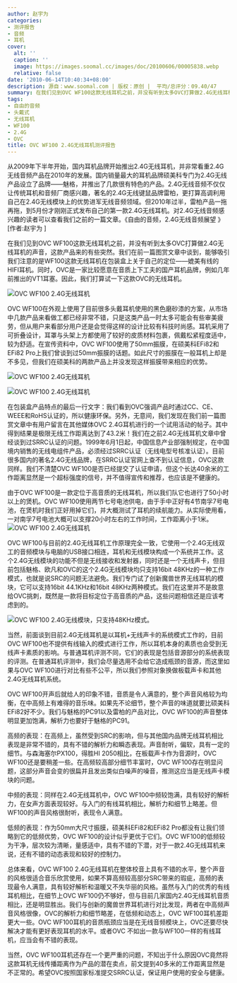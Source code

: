```yaml
---
author: 赵宇为
categories:
- 测评报告
- 音频
- 耳机
cover:
  alt: ''
  caption: ''
  image: https://images.soomal.cc/images/doc/20100606/00005838.webp
  relative: false
date: '2010-06-14T10:40:34+08:00'
description: 源自：www.soomal.com | 版权：原创 |  平均/总评分：09.40/47
summary: 在我们见到OVC WF100这款无线耳机之前，并没有听到太多OVC打算做2.4G无线耳机的声音，这款产品来的有些突然。我们在前一篇图赏文章中谈到，能够吸引我们注意的是WF100这款无线耳机在包装盒上关于自己的定位――媲美有线的HIFI耳机。同时，OVC是一家比较愿意在音质上下工夫的国产耳机品牌，例如几年前推出的VT1耳塞。因此，我们打算试一下这款OVC的无线耳机。
tags:
- 自由的音频
- 头戴式
- 无线耳机
- WF100
- 2.4G
- OVC
title: OVC WF100 2.4G无线耳机测评报告
---
```


从2009年下半年开始，国内耳机品牌开始推出2.4G无线耳机，并非常看重2.4G无线音频产品在2010年的发展。国内销量最大的耳机品牌硕美科专门为2.4G无线产品设立了品牌――魅格，并推出了几款很有特色的产品。2.4G无线音频不仅仅让传统耳机和音频厂商感兴趣，著名的2.4G无线键鼠品牌雷柏，更打算高调利用自己在2.4G无线模块上的优势进军无线音频领域。但2010年过半，雷柏产品一拖再拖，到5月份才刚刚正式发布自己的第一款2.4G无线耳机。对2.4G无线音频感兴趣的读者可以查看我们之前的一篇文章。《自由的音频，2.4G无线音频展望 》[作者:赵宇为 ]


在我们见到OVC WF100这款无线耳机之前，并没有听到太多OVC打算做2.4G无线耳机的声音，这款产品来的有些突然。我们在前一篇图赏文章中谈到，能够吸引我们注意的是WF100这款无线耳机在包装盒上关于自己的定位――媲美有线的HIFI耳机。同时，OVC是一家比较愿意在音质上下工夫的国产耳机品牌，例如几年前推出的VT1耳塞。因此，我们打算试一下这款OVC的无线耳机。

![OVC WF100 2.4G无线耳机](https://images.soomal.cc/images/doc/20100606/00005835.webp)




OVC WF100在外观上使用了目前很多头戴耳机使用的黑色磨砂漆的方案，从市场中几款产品来看做工都已经非常不错，只是这类产品一时太多可能会有些审美疲劳，但从用户来看部分用户还是会觉得这样的设计比较有科技时尚感。耳机采用了可折叠设计，耳罩与头架上方都使用了较好的皮质材料包裹，佩戴松紧程度适中，较为舒适。在宣传资料中，OVC WF100使用了50mm振膜，在硕美科EFi82和EFi82 Pro上我们曾谈到过50mm振膜的话题。如此尺寸的振膜在一般耳机上却是不多见，但我们在硕美科的两款产品上并没发现这样振膜带来相应的优势。

![OVC WF100 2.4G无线耳机](https://images.soomal.cc/images/doc/20100606/00005840.webp)




![OVC WF100 2.4G无线耳机](https://images.soomal.cc/images/doc/20100606/00005841.webp)




在包装盒产品特点的最后一行文字：我们看到OVC强调产品时通过CC、CE、WEEE和RoHS认证的，所以健康环保。另外，无意间，我们发现在我们前一篇图赏文章中有用户留言在其他媒体OVC 2.4G耳机进行的一个试用活动的帖子。其中得到结果是极限无线工作距离达到了43.2米！我们在之前2.4G无线耳机文章中曾经谈到过SRRC认证的问题。1999年6月1日起，中国信息产业部强制规定，在中国境内销售的无线电组件产品，必须经过SRRC认证（无线电型号核准认证）。目前很多国内的著名2.4G无线品牌，在SRRC认证官网上查不到认证信息，OVC这款同样。我们不清楚OVC WF100是否已经提交了认证申请，但这个长达40余米的工作距离显然是一个超标强度的信号，并不值得宣传和推荐，也应该是不健康的。

由于OVC WF100是一款定位于高音质的无线耳机，所以我们队它也进行了50小时以上的煲机。OVC WF100使用两节七号电池供电，由于手中正好有4节南孚7号电池，在煲机时我们正好用掉它们，并大概测试了耳机的续航能力。从实际使用看，一对南孚7号电池大概可以支撑20小时左右的工作时间，工作距离小于1米。
![OVC WF100 2.4G无线耳机](https://images.soomal.cc/images/doc/20100606/00005845.webp)




OVC WF100与目前的2.4G无线耳机工作原理完全一致，它使用一个2.4G无线双工的音频模块与电脑的USB接口相连，耳机和无线模块构成一个系统并工作。这个2.4G无线模块的功能不但是无线接收和发射器，同时还是一个无线声卡，但目前包括魅格、欧凡和OVC的这个2.4G无线模块均只支持16bit 48KHz的一种工作模式，也就是说SRC的问题无法避免。我们专门试了创新魔兽世界无线耳机的模块，它可以支持16bit 44.1KHz和16bit 48KHz两种模式。我们在这里并不是故意给OVC挑刺，既然是一款将目标定位于高音质的产品，这些问题相信还是应该考虑到的。

![OVC WF100 2.4G无线模块，只支持48KHz模式。](https://images.soomal.cc/images/doc/20100614/00006044.webp)




当然，前面谈到目前2.4G无线耳机是以耳机+无线声卡的系统模式工作的，目前OVC WF100也不提供有线输入的模式进行工作，所以耳机本身的素质也会受到无线声卡素质的影响。与普通耳机评测不同，它们的表现是包括音源部分的系统表现的评测。在普通耳机评测中，我们会尽量选用不会给它造成瓶颈的音源，而这里如果与OVC WF100进行对比有些不公平，所以我们参照对象换做板载声卡和其他2.4G无线耳机系统。

OVC WF100开声后就给人的印象不错，音质是令人满意的，整个声音风格较为均衡，在中高频上有难得的音乐味。如果先不论细节，整个声音的味道就要比硕美科EFi82好不少。我们与魅格的PC91以及雷柏的产品对比，OVC WF100的声音整体明显更加饱满，解析力也要好于魅格的PC91。

高频的表现：在高频上，虽然受到SRC的影响，但与其他国内品牌无线耳机相比表现是非常不错的，具有不错的解析力和瞬态表现。声音耐听，偏软，具有一定的细节。与森海塞尔PX100，得胜HI 2050相比，在板载声卡作为音源时，OVC WF100还是要稍差一些。在高频较高部分细节丰富时，OVC WF100存在明显问题，这部分声音会变的很扁并且发出类似白噪声的噪音，推测这应当是无线声卡模块的问题。

中频的表现：同样在2.4G无线耳机中，OVC WF100中频较饱满，具有较好的解析力，在女声方面表现较好。与入门的有线耳机相比，解析力和细节上略差。但WF100的声音风格很耐听，表现令人满意。

低频的表现：作为50mm大尺寸振膜，硕美科EFi82和EFi82 Pro都没有让我们领略到它的低频优势，OVC WF100的设计似乎更优于它们。OVC WF100的低频较为干净，层次较为清晰，量感适中，具有不错的下潜，对于一款2.4G无线耳机来说，还有不错的动态表现和较好的控制力。


总体来看，OVC WF100 2.4G无线耳机在整体校音上具有不错的水平，整个声音的风格很适合音乐欣赏使用，如果不算高频较高部分SRC带来的瑕疵，高频的表现最令人满意，具有较好解析和温暖又不失华丽的风格。虽然与入门的优秀的有线耳机相比，在细节上OVC WF100仍不够好，但与目前几家国内2.4G无线耳机音质相比，还是明显胜出。我们与创新的魔兽世界耳机进行对比发现，两者在中高频声音风格很像，OVC的解析力和细节略差，在低频和动态上，OVC WF100耳机差距更大一些。OVC WF100耳机的音质瓶颈应当是在无线音频模块上，OVC还要尽快解决才能有更好表现耳机的水平。或者OVC 不如出一款与WF100一样的有线耳机，应当会有不错的表现。

当然，OVC WF100耳机还存在一个更严重的问题，不知出于什么原因OVC竟然将这款耳机无线传播距离作为产品的潜在卖点，前文提到40多米的工作距离显然是不正常的。希望OVC按照国家标准提交SRRC认证，保证用户使用的安全与健康。